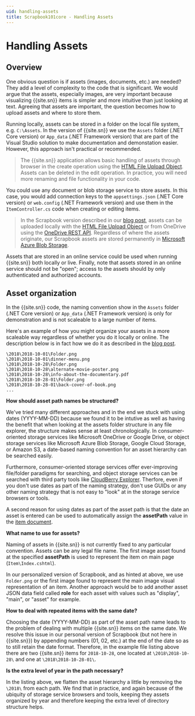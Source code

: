 ```yaml
---
uid: handling-assets
title: Scrapbook101core - Handling Assets
---
```

# Handling Assets

## Overview

One obvious question is if assets (images, documents, etc.) are needed? They add a level of complexity to the code that is significant. We would argue that the assets, especially images, are very important because visualizing {{site.sn}} items is simpler and more intuitive than just looking at text. Agreeing that assets are important, the question becomes how to upload assets and where to store them.

Running locally, assets can be stored in a folder on the local file system, e.g. `C:\Assets`. In the version of {{site.sn}} we use the `Assets` folder (.NET Core version) or `App_data` (.NET Framework version) that are part of the Visual Studio solution to make documentation and demonstation easier. However, this approach isn't practical or recommended. 

> The {{site.sn}} application allows basic handling of assets through browser in the
> create operation using the [HTML File Upload Object][htmlfile]. Assets can be deleted in the edit operation. 
> In practice, you will need more renaming and file functionality in your code.

You could use any document or blob storage service to store assets. In this case, you would add connection keys to the `appsettings.json` (.NET Core version) or `web.config` (.NET Framework version) and use them in the `ItemController.cs` code when creating or editing items. 

> In the Scrapbook version described in our [blog post][blog], assets can be uploaded locally with the [HTML File Upload Object][htmlfile] or from 
> OneDrive using the [OneDrive REST API][onedriverest]. Regardless of where the assets originate, our Scrapbook assets are stored permanently in 
> [Microsoft Azure Blob Storage][blob].

Assets that are stored in an online service could be used when running {{site.sn}} both locally or live. Finally, note that assets stored in an online service should not be "open"; access to the assets should by only authenticated and authorized accounts.

## Asset organization

In the {{site.sn}} code, the naming convention show in the `Assets` folder (.NET Core version) or `App_data` (.NET Framework version) is only for demonstration and is not scaleable to a large number of items.

Here's an example of how you might organize your assets in a more scaleable way regardless of whether you do it locally or online. The description below is in fact how we do it as described in the [blog post][blog].

```
\2018\2018-10-01\Folder.png
\2018\2018-10-01\dinner-menu.png
\2018\2018-10-28\Folder.png
\2018\2018-10-28\alternate-movie-poster.png
\2018\2018-10-28\info-about-the-documentary.pdf
\2018\2018-10-28-01\Folder.png
\2018\2018-10-28-01\back-cover-of-book.png
...
```

**How should asset path names be structured?**

We've tried many different approaches and in the end we stuck with using dates (YYYY-MM-DD) because we found it to be intutive as well as having the benefit that when looking at the assets folder structure in any file explorer, the structure makes sense at least chronologically. In consumer-oriented storage services like Microsoft OneDrive or Google Drive, or object storage services like Microsoft Azure Blob Storage, Google Cloud Storage, or Amazon S3, a date-based naming convention for an asset hierarchy can be searched easily. 

Furthermore, consumer-oriented storage services offer ever-improving file/folder paradigms for searching, and object storage services can be searched with third party tools like [CloudBerry Explorer][cloudberry]. Therfore, even if you don't use dates as part of the naming strategy, don't use GUIDs or any other naming strategy that is not easy to "look" at in the storage service browsers or tools.

A second reason for using dates as part of the asset path is that the date an asset is entered can be used to automatically assign the **assetPath** value in the [item document][item].

**What name to use for assets?**

Naming of assets in {{site.sn}} is not currently fixed to any particular convention. Assets can be any legal file name. The first image asset found at the specified **assetPath** is used to represent the item on main page (`Item\Index.cshtml`). 

In our personalized version of Scrapbook, and as hinted at above, we use `Folder.png` or the first image found to represent the main image visual representation of an item. Another approach would be to add another asset JSON data field called **role** for each asset with values such as "display", "main", or "asset" for example.

**How to deal with repeated items with the same date?**

Choosing the date (YYYY-MM-DD) as part of the asset path name leads to the problem of dealing with multiple {{site.sn}} items on the same date. We resolve this issue in our personal version of Scrapbook (but not here in {{site.sn}}) by appending numbers (01, 02, etc.) at the end of the date so as to still retain the date format. Therefore, in the example file listing above there are two {{site.sn}} items for `2018-10-28`, one located at `\2018\2018-10-28\` and one at `\2018\2018-10-28-01\`.

**Is the extra level of year in the path necessary?**

In the listing above, we flatten the asset hierarchy a little by removing the `\2018\` from each path. We find that in practice, and again because of the ubiquity of storage service browsers and tools, keeping they assets organized by year and therefore keeping the extra level of directory structure helps.

[item]: item-document.md
[blog]: http://blog.travelmarx.com/2017/12/a-personal-information-management-system-introducing-scrapbook.html
[blob]: https://azure.microsoft.com/en-us/services/storage/blobs/
[htmlfile]: https://www.w3schools.com/jsref/dom_obj_fileupload.asp
[onedriverest]: https://docs.microsoft.com/it-it/onedrive/developer/rest-api/?view=odsp-graph-online
[cloudberry]: https://www.cloudberrylab.com/explorer.aspx